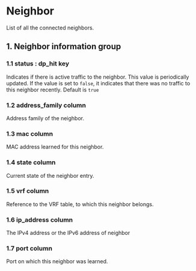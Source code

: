 # Neighbor

List of all the connected neighbors.

## 1. Neighbor information group

### 1.1 status : dp_hit key

Indicates if there is active traffic to the neighbor. This value is periodically
updated. If the value is set to `false`, it indicates that there was no traffic
to this neighbor recently. Default is `true`

### 1.2 address_family column

Address family of the neighbor.

### 1.3 mac column

MAC address learned for this neighbor.

### 1.4 state column

Current state of the neighbor entry.

### 1.5 vrf column

Reference to the VRF table, to which this neighbor belongs.

### 1.6 ip_address column

The IPv4 address or the IPv6 address of neighbor

### 1.7 port column

Port on which this neighbor was learned.


